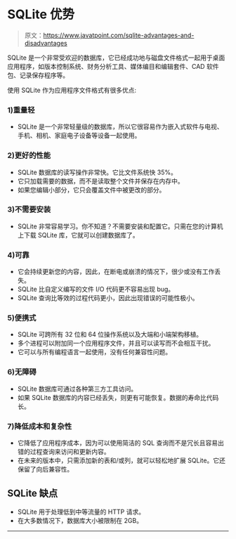 # SQLite 优势

> 原文：<https://www.javatpoint.com/sqlite-advantages-and-disadvantages>

SQLite 是一个非常受欢迎的数据库，它已经成功地与磁盘文件格式一起用于桌面应用程序，如版本控制系统、财务分析工具、媒体编目和编辑套件、CAD 软件包、记录保存程序等。

使用 SQLite 作为应用程序文件格式有很多优点:

### 1)重量轻

*   SQLite 是一个非常轻量级的数据库，所以它很容易作为嵌入式软件与电视、手机、相机、家庭电子设备等设备一起使用。

### 2)更好的性能

*   SQLite 数据库的读写操作非常快。它比文件系统快 35%。
*   它只加载需要的数据，而不是读取整个文件并保存在内存中。
*   如果您编辑小部分，它只会覆盖文件中被更改的部分。

### 3)不需要安装

*   SQLite 非常容易学习。你不知道？不需要安装和配置它。只需在您的计算机上下载 SQLite 库，它就可以创建数据库了。

### 4)可靠

*   它会持续更新您的内容，因此，在断电或崩溃的情况下，很少或没有工作丢失。
*   SQLite 比自定义编写的文件 I/O 代码更不容易出现 bug。
*   SQLite 查询比等效的过程代码更小，因此出现错误的可能性极小。

### 5)便携式

*   SQLite 可跨所有 32 位和 64 位操作系统以及大端和小端架构移植。
*   多个进程可以附加同一个应用程序文件，并且可以读写而不会相互干扰。
*   它可以与所有编程语言一起使用，没有任何兼容性问题。

### 6)无障碍

*   SQLite 数据库可通过各种第三方工具访问。
*   如果 SQLite 数据库的内容已经丢失，则更有可能恢复。数据的寿命比代码长。

### 7)降低成本和复杂性

*   它降低了应用程序成本，因为可以使用简洁的 SQL 查询而不是冗长且容易出错的过程查询来访问和更新内容。
*   在未来的版本中，只需添加新的表和/或列，就可以轻松地扩展 SQLite。它还保留了向后兼容性。

## SQLite 缺点

*   SQLite 用于处理低到中等流量的 HTTP 请求。
*   在大多数情况下，数据库大小被限制在 2GB。

* * *